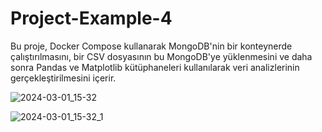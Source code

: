 # Project-Example-4



Bu proje, Docker Compose kullanarak MongoDB'nin bir konteynerde çalıştırılmasını, bir CSV dosyasının bu MongoDB'ye yüklenmesini ve daha sonra Pandas ve Matplotlib kütüphaneleri kullanılarak veri analizlerinin gerçekleştirilmesini içerir.



![2024-03-01_15-32](https://github.com/afaruksargin/Project-Example-4/assets/114520791/9c31f8c0-7e7a-4119-aeba-e692a594dd1d)


![2024-03-01_15-32_1](https://github.com/afaruksargin/Project-Example-4/assets/114520791/40ca53e2-ef71-4cc2-84a9-ba9c9d3b559d)

